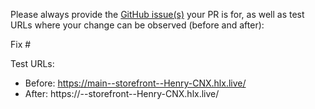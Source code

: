 Please always provide the [GitHub issue(s)](../issues) your PR is for, as well as test URLs where your change can be observed (before and after):

Fix #<gh-issue-id>

Test URLs:
- Before: https://main--storefront--Henry-CNX.hlx.live/
- After: https://<branch>--storefront--Henry-CNX.hlx.live/

